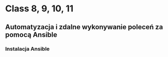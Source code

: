 # Class 8, 9, 10, 11

## Automatyzacja i zdalne wykonywanie poleceń za pomocą Ansible

### Instalacja Ansible